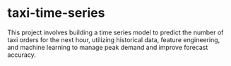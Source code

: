 # taxi-time-series
This project involves building a time series model to predict the number of taxi orders for the next hour, utilizing historical data, feature engineering, and machine learning to manage peak demand and improve forecast accuracy.
